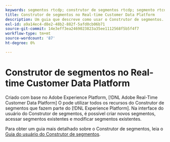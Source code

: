 ```yaml
---
keywords: segmentos rtcdp; construtor de segmentos rtcdp; segmento rtcdp
title: Construtor de segmentos no Real-time Customer Data Platform
description: Um guia que descreve como usar o Construtor de segmentos.
exl-id: a9a14ec4-d8e2-48b2-882f-5afd0cb06b71
source-git-commit: 14e3eff3ea2469023823a35ee1112568f5b5f4f7
workflow-type: tm+mt
source-wordcount: '87'
ht-degree: 0%

---
```


# Construtor de segmentos no Real-time Customer Data Platform

Criado com base no Adobe Experience Platform, [!DNL Adobe Real-Time Customer Data Platform] O pode utilizar todos os recursos do Construtor de segmentos que fazem parte do [!DNL Experience Platform]. Na interface do usuário do Construtor de segmentos, é possível criar novos segmentos, acessar segmentos existentes e modificar segmentos existentes.

Para obter um guia mais detalhado sobre o Construtor de segmentos, leia o [Guia do usuário do Construtor de segmentos](../../segmentation/ui/segment-builder.md).
